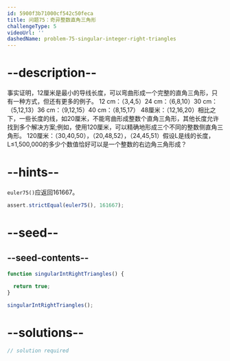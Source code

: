 ```yaml
---
id: 5900f3b71000cf542c50feca
title: 问题75：奇异整数直角三角形
challengeType: 5
videoUrl: ''
dashedName: problem-75-singular-integer-right-triangles
---
```


# --description--

事实证明，12厘米是最小的导线长度，可以弯曲形成一个完整的直角三角形，只有一种方式，但还有更多的例子。 12 cm：（3,4,5）24 cm：（6,8,10）30 cm：（5,12,13）36 cm：（9,12,15）40 cm：（8,15,17） 48厘米：（12,16,20）相比之下，一些长度的线，如20厘米，不能弯曲形成整数个直角三角形，其他长度允许找到多个解决方案;例如，使用120厘米，可以精确地形成三个不同的整数侧直角三角形。 120厘米：（30,40,50），（20,48,52），（24,45,51）假设L是线的长度，L≤1,500,000的多少个数值恰好可以是一个整数的右边角三角形成？

# --hints--

`euler75()`应返回161667。

```js
assert.strictEqual(euler75(), 161667);
```

# --seed--

## --seed-contents--

```js
function singularIntRightTriangles() {

  return true;
}

singularIntRightTriangles();
```

# --solutions--

```js
// solution required
```
